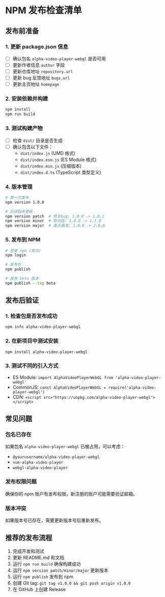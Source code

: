 # NPM 发布检查清单

## 发布前准备

### 1. 更新 package.json 信息
- [ ] 确认包名 `alpha-video-player-webgl` 是否可用
- [ ] 更新作者信息 `author` 字段
- [ ] 更新仓库地址 `repository.url`
- [ ] 更新 bug 反馈地址 `bugs.url`
- [ ] 更新主页地址 `homepage`

### 2. 安装依赖并构建
```bash
npm install
npm run build
```

### 3. 测试构建产物
- [ ] 检查 `dist/` 目录是否生成
- [ ] 确认包含以下文件：
  - `dist/index.js` (UMD 格式)
  - `dist/index.esm.js` (ES Module 格式)  
  - `dist/index.min.js` (压缩版本)
  - `dist/index.d.ts` (TypeScript 类型定义)

### 4. 版本管理
```bash
# 第一次发布
npm version 1.0.0

# 后续版本更新
npm version patch  # 修复bug: 1.0.0 -> 1.0.1
npm version minor  # 新功能: 1.0.0 -> 1.1.0
npm version major  # 重大更改: 1.0.0 -> 2.0.0
```

### 5. 发布到 NPM
```bash
# 登录 npm (首次)
npm login

# 发布包
npm publish

# 发布 beta 版本
npm publish --tag beta
```

## 发布后验证

### 1. 检查包是否发布成功
```bash
npm info alpha-video-player-webgl
```

### 2. 在新项目中测试安装
```bash
npm install alpha-video-player-webgl
```

### 3. 测试不同的引入方式
- ES Module: `import AlphaVideoPlayerWebGL from 'alpha-video-player-webgl'`
- CommonJS: `const AlphaVideoPlayerWebGL = require('alpha-video-player-webgl')`
- CDN: `<script src="https://unpkg.com/alpha-video-player-webgl"></script>`

## 常见问题

### 包名已存在
如果包名 `alpha-video-player-webgl` 已被占用，可以考虑：
- `@yourusername/alpha-video-player-webgl`
- `vue-alpha-video-player`
- `webgl-alpha-video-player`

### 发布权限问题
确保你的 npm 账户有发布权限，新注册的账户可能需要验证邮箱。

### 版本冲突
如果版本号已存在，需要更新版本号后重新发布。

## 推荐的发布流程

1. 完成开发和测试
2. 更新 README.md 和文档
3. 运行 `npm run build` 确保构建成功
4. 运行 `npm version patch/minor/major` 更新版本
5. 运行 `npm publish` 发布到 npm
6. 创建 Git tag: `git tag v1.0.0 && git push origin v1.0.0`
7. 在 GitHub 上创建 Release

